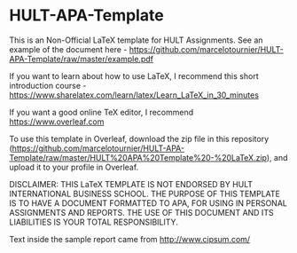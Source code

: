# HULT-APA-Template

This is an Non-Official LaTeX template for HULT Assignments.  See an example of the document here - https://github.com/marcelotournier/HULT-APA-Template/raw/master/example.pdf

If you want to learn about how to use LaTeX, I recommend this short introduction course - https://www.sharelatex.com/learn/latex/Learn_LaTeX_in_30_minutes 

If you want a good online TeX editor, I recommend https://www.overleaf.com

To use this template in Overleaf, download the zip file in this repository (https://github.com/marcelotournier/HULT-APA-Template/raw/master/HULT%20APA%20Template%20-%20LaTeX.zip), and upload it to your profile in Overleaf.

DISCLAIMER: THIS LaTeX TEMPLATE IS NOT ENDORSED BY HULT INTERNATIONAL BUSINESS SCHOOL. THE PURPOSE OF THIS TEMPLATE IS TO HAVE A DOCUMENT FORMATTED TO APA, FOR USING IN PERSONAL ASSIGNMENTS AND REPORTS. THE USE OF THIS DOCUMENT AND ITS LIABILITIES IS YOUR TOTAL RESPONSIBILITY.

Text inside the sample report came from http://www.cipsum.com/
